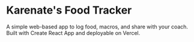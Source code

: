 # Karenate's Food Tracker
A simple web-based app to log food, macros, and share with your coach. Built with Create React App and deployable on Vercel.